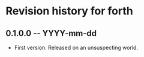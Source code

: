 # Revision history for forth

## 0.1.0.0 -- YYYY-mm-dd

* First version. Released on an unsuspecting world.

